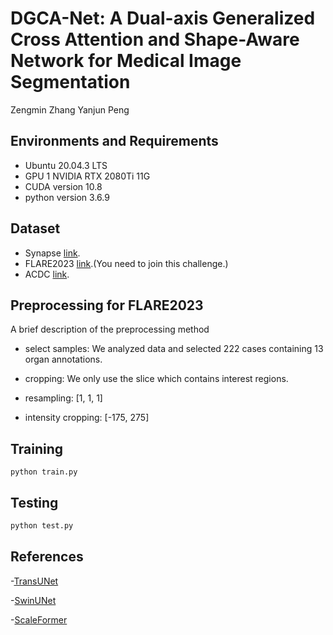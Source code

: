 # DGCA-Net: A Dual-axis Generalized Cross Attention and Shape-Aware Network for Medical Image Segmentation
Zengmin Zhang Yanjun Peng

## Environments and Requirements

- Ubuntu 20.04.3 LTS
- GPU 1 NVIDIA RTX 2080Ti 11G
- CUDA version 10.8
- python version 3.6.9
  
## Dataset

- Synapse [link](https://github.com/Beckschen/TransUNet).
- FLARE2023 [link](https://codalab.lisn.upsaclay.fr/competitions/12239#learn_the_details-dataset).(You need to join this challenge.)
- ACDC [link](https://github.com/Dootmaan/MT-UNet).

## Preprocessing for FLARE2023

A brief description of the preprocessing method

- select samples:
We analyzed data and selected 222 cases containing 13 organ annotations.

- cropping:
We only use the slice which contains interest regions.

- resampling:
[1, 1, 1] 

- intensity cropping:
[-175, 275]


## Training
```
python train.py
```

## Testing
```python
python test.py
```

## References

-[TransUNet](https://github.com/Beckschen/TransUNet)

-[SwinUNet](https://github.com/HuCaoFighting/Swin-Unet)

-[ScaleFormer](https://github.com/ZJUGiveLab/ScaleFormer)



